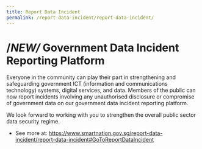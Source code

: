 ```yaml
---
title: Report Data Incident
permalink: /report-data-incident/report-data-incident/
---
```


# **/*NEW/* Government Data Incident Reporting Platform**

Everyone in the community can play their part in strengthening and safeguarding government ICT (information and communications technology) systems, digital services, and data. Members of the public can now report incidents involving any unauthorised disclosure or compromise of government data on our government data incident reporting platform.

We look forward to working with you to strengthen the overall public sector data security regime. 

- See more at: https://www.smartnation.gov.sg/report-data-incident/report-data-incident#GoToReportDataIncident
